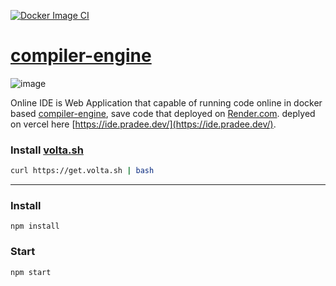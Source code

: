 [![Docker Image CI](https://github.com/pradeexsu/compiler-engine/actions/workflows/ci-build.yml/badge.svg)](https://github.com/pradeexsu/compiler-engine/actions/workflows/ci-build.yml)

# [compiler-engine](https://ide.pradee.dev/)

![image](https://github.com/pradeexsu/ide/assets/49487927/d14291a4-5745-4606-aaf9-b955f671e746)

Online IDE is Web Application that capable of running code online in docker based [compiler-engine](https://github.com/pradeexsu/compiler-engine), save code that deployed on [Render.com](render.com).
deplyed on vercel here [https://ide.pradee.dev/](https://ide.pradee.dev/).

### Install [volta.sh](https://volta.sh/)

```sh
curl https://get.volta.sh | bash
```

---

### Install

```
npm install
```

### Start

```
npm start
```
